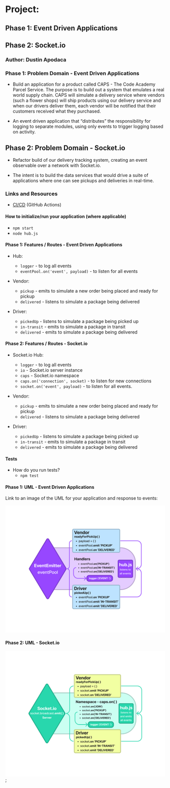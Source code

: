 # Project:
## Phase 1: Event Driven Applications
## Phase 2: Socket.io

### Author: Dustin Apodaca

### Phase 1: Problem Domain - Event Driven Applications

- Build an application for a product called CAPS - The Code Academy Parcel Service. The purpose is to build out a system that emulates a real world supply chain. CAPS will simulate a delivery service where vendors (such a flower shops) will ship products using our delivery service and when our drivers deliver them, each vendor will be notified that their customers received what they purchased.

- An event driven application that “distributes” the responsibility for logging to separate modules, using only events to trigger logging based on activity.

## Phase 2: Problem Domain - Socket.io

- Refactor build of our delivery tracking system, creating an event observable over a network with Socket.io.

- The intent is to build the data services that would drive a suite of applications where one can see pickups and deliveries in real-time.

### Links and Resources

- [CI/CD](https://github.com/dustinapodaca/caps/actions) (GitHub Actions)
<!-- - [Prod Deployment]()
- [Dev Deployment]() -->

#### How to initialize/run your application (where applicable)

- `npm start`
- `node hub.js`

#### Phase 1: Features / Routes - Event Driven Applications

- Hub:
  - `logger` - to log all events
  - `eventPool.on('event', payload)` - to listen for all events

- Vendor:
  - `pickup` - emits to simulate a new order being placed and ready for pickup
  - `delivered` - listens to simulate a package being delivered

- Driver:
  - `pickedUp` - listens to simulate a package being picked up
  - `in-transit` - emits to simulate a package in transit
  - `delivered` - emits to simulate a package being delivered

#### Phase 2: Features / Routes - Socket.io

- Socket.io Hub:
  - `logger` - to log all events
  - `io` - Socket.io server instance
  - `caps` - Socket.io namespace
  - `caps.on('connection', socket)` - to listen for new connections
  - `socket.on('event', payload)` - to listen for all events.

- Vendor:
  - `pickup` - emits to simulate a new order being placed and ready for pickup
  - `delivered` - listens to simulate a package being delivered

- Driver:
  - `pickedUp` - listens to simulate a package being picked up
  - `in-transit` - emits to simulate a package in transit
  - `delivered` - emits to simulate a package being delivered

#### Tests

- How do you run tests?
  - `npm test`

#### Phase 1: UML - Event Driven Applications

Link to an image of the UML for your application and response to events:

![UML](./assets/img/UML-EventDrivenListener.png)

#### Phase 2: UML - Socket.io

![UML](./assets/img/UML-SocketListener.png);
